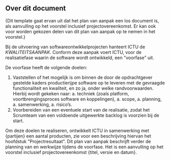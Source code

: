 ## Over dit document

{Dit template gaat ervan uit dat het plan van aanpak een los document is, als aanvulling op het voorstel inclusief projectovereenkomst. Er kan ook voor worden gekozen delen van dit plan van aanpak op te nemen in het voorstel.}

Bij de uitvoering van softwareontwikkelprojecten hanteert ICTU de $KWALITEITSAANPAK$. Conform deze aanpak voert ICTU, voor de realisatiefase waarin de software wordt ontwikkeld, een "voorfase" uit.

De voorfase heeft de volgende doelen:

1. Vaststellen of het mogelijk is om binnen de door de opdrachtgever gestelde kaders productierijpe software op te leveren met de gevraagde functionaliteit en kwaliteit, en zo ja, onder welke randvoorwaarden. Hierbij wordt gekeken naar:
    a. techniek (zoals platform, voortbrengingsproces software en koppelingen),
    a. scope,
    a. planning,
    a. samenwerking,
    a. risico’s.
1. Voorbereiden van een eventuele start van de realisatie, zodat het Scrumteam van een voldoende uitgewerkte backlog is voorzien bij de start.

Om deze doelen te realiseren, ontwikkelt ICTU in samenwerking met {partijen} een aantal producten, zie voor een beschrijving hiervan het hoofdstuk "Projectresultaat". Dit plan van aanpak beschrijft verder de planning van en werkwijze tijdens de voorfase. Het is een aanvulling op het voorstel inclusief projectovereenkomst {titel, versie en datum}.
